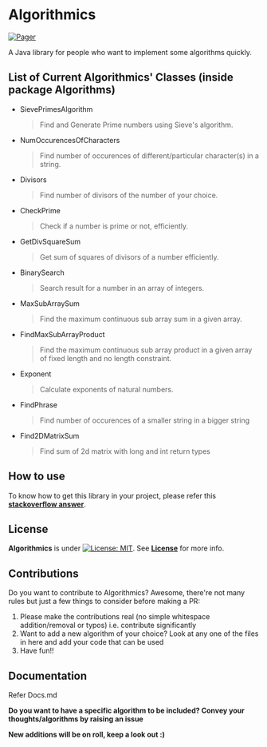 # Algorithmics

[![Pager](https://img.shields.io/badge/Pradyuman7-Algorithmics-red.svg?style=plastic)](https://github.com/Pradyuman7/Algorithmics)

A Java library for people who want to implement some algorithms quickly.

## List of Current Algorithmics' Classes (inside package Algorithms)
- SievePrimesAlgorithm

  >Find and Generate Prime numbers using Sieve's algorithm.
  
- NumOccurencesOfCharacters

  >Find number of occurences of different/particular character(s) in a string.
  
- Divisors

  >Find number of divisors of the number of your choice.
  
- CheckPrime

  >Check if a number is prime or not, efficiently.
  
- GetDivSquareSum

  >Get sum of squares of divisors of a number efficiently.
  
- BinarySearch

  >Search result for a number in an array of integers.
  
- MaxSubArraySum

  >Find the maximum continuous sub array sum in a given array.
  
- FindMaxSubArrayProduct  
  >Find the maximum continuous sub array product in a given array of fixed length and no length constraint.
  
- Exponent
  >Calculate exponents of natural numbers.
  
- FindPhrase
  >Find number of occurences of a smaller string in a bigger string

- Find2DMatrixSum
  >Find sum of 2d matrix with long and int return types

## How to use

To know how to get this library in your project, please refer this **[stackoverflow answer](https://stackoverflow.com/a/31741310)**.


## License

**Algorithmics** is under [![License: MIT](https://img.shields.io/badge/License-MIT-green.svg)](https://opensource.org/licenses/MIT). See **[License](License.md)** for more info.

## Contributions

Do you want to contribute to Algorithmics? Awesome, there're not many rules but just a few things to consider before making a PR:
1. Please make the contributions real (no simple whitespace addition/removal or typos) i.e. contribute significantly
2. Want to add a new algorithm of your choice? Look at any one of the files in here and add your code that can be used
3. Have fun!!

## Documentation

Refer Docs.md


**Do you want to have a specific algorithm to be included? Convey your thoughts/algorithms by raising an issue**

**New additions will be on roll, keep a look out :)**
  
  
